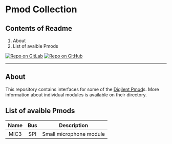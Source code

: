 # Pmod Collection

## Contents of Readme

1. About
2. List of avaible Pmods

[![Repo on GitLab](https://img.shields.io/badge/repo-GitLab-6C488A.svg)](https://gitlab.com/suoglu/pmod)
[![Repo on GitHub](https://img.shields.io/badge/repo-GitHub-3D76C2.svg)](https://github.com/suoglu/Pmod)

---

## About

This repository contains interfaces for some of the [Digilent Pmod](https://reference.digilentinc.com/reference/pmod/start)s. More information about individual modules is available on their directory.

## List of avaible Pmods

|   Name   | Bus |  Description |
| :------: | :----: | ------ |
|  MIC3   |   SPI   | Small microphone module |

